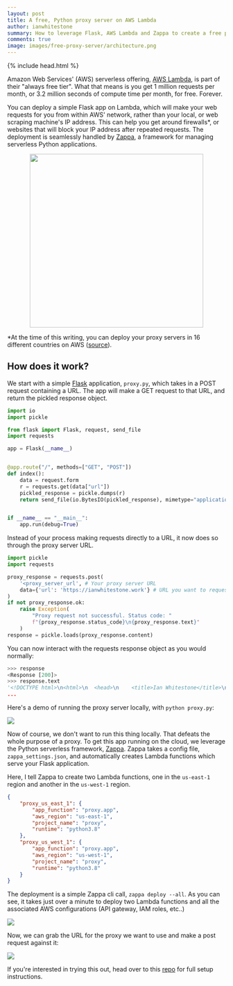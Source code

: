 ```yaml
---
layout: post
title: A free, Python proxy server on AWS Lambda
author: ianwhitestone
summary: How to leverage Flask, AWS Lambda and Zappa to create a free proxy server.
comments: true
image: images/free-proxy-server/architecture.png
---
```


{% include head.html %}

Amazon Web Services' (AWS) serverless offering, [AWS Lambda](https://aws.amazon.com/lambda/), is part of their "always free tier". What that means is you get 1 million requests per month, or 3.2 million seconds of compute time per month, for free. Forever. 

You can deploy a simple Flask app on Lambda, which will make your web requests for you from within AWS' network, rather than your local, or web scraping machine's IP address. This can help you get around firewalls*, or websites that will block your IP address after repeated requests. The deployment is seamlessly handled by [Zappa](https://github.com/Miserlou/Zappa), a framework for managing serverless Python applications.

<p align="center">
    <img src="{{ site.baseurl }}{% link images/free-proxy-server/architecture.png %}" height="400px">
</p>

 *At the time of this writing, you can deploy your proxy servers in 16 different countries on AWS ([source](https://aws.amazon.com/about-aws/global-infrastructure/)).

## How does it work?

We start with a simple [Flask](https://palletsprojects.com/p/flask/) application, `proxy.py`, which takes in a POST request containing a URL. The app will make a GET request to that URL, and return the pickled response object.

```python
import io
import pickle

from flask import Flask, request, send_file
import requests

app = Flask(__name__)


@app.route("/", methods=["GET", "POST"])
def index():
    data = request.form
    r = requests.get(data["url"])
    pickled_response = pickle.dumps(r)
    return send_file(io.BytesIO(pickled_response), mimetype="application/octet-stream")


if __name__ == "__main__":
    app.run(debug=True)
```

Instead of your process making requests directly to a URL, it now does so through the proxy server URL.

```python
import pickle
import requests

proxy_response = requests.post(
    '<proxy_server_url', # Your proxy server URL
    data={'url': 'https://ianwhitestone.work'} # URL you want to request
)
if not proxy_response.ok:
    raise Exception(
        "Proxy request not successful. Status code: "
        f"{proxy_response.status_code}\n{proxy_response.text}"
    )
response = pickle.loads(proxy_response.content)
```

You can now interact with the requests response object as you would normally:

```python
>>> response
<Response [200]>
>>> response.text
'<!DOCTYPE html>\n<html>\n  <head>\n    <title>Ian Whitestone</title>\n\n ...
...
```

Here's a demo of running the proxy server locally, with `python proxy.py`:

<img src="{{ site.baseurl }}{% link images/free-proxy-server/local_demo.gif %}">

Now of course, we don't want to run this thing locally. That defeats the whole purpose of a proxy. To get this app running on the cloud, we leverage the Python serverless framework, [Zappa](https://github.com/Miserlou/Zappa). Zappa takes a config file, `zappa_settings.json`, and automatically creates Lambda functions which serve your Flask application.

Here, I tell Zappa to create two Lambda functions, one in the `us-east-1` region and another in the `us-west-1` region.

```json
{
    "proxy_us_east_1": {
        "app_function": "proxy.app",
        "aws_region": "us-east-1",
        "project_name": "proxy",
        "runtime": "python3.8"
    },
    "proxy_us_west_1": {
        "app_function": "proxy.app",
        "aws_region": "us-west-1",
        "project_name": "proxy",
        "runtime": "python3.8"
    }
}
```

The deployment is a simple Zappa cli call, `zappa deploy --all`. As you can see, it takes just over a minute to deploy two Lambda functions and all the associated AWS configurations (API gateway, IAM roles, etc..)

<img src="{{ site.baseurl }}{% link images/free-proxy-server/zappa_deploy_all.png %}">

Now, we can grab the URL for the proxy we want to use and make a post request against it:

<img src="{{ site.baseurl }}{% link images/free-proxy-server/deployed_demo.gif %}">

If you're interested in trying this out, head over to this [repo](https://github.com/ian-whitestone/python-proxy-server) for full setup instructions.